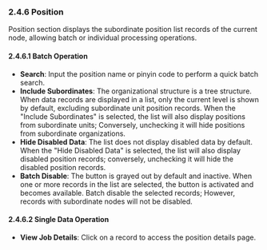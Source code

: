  ### 2.4.6 Position

Position section displays the subordinate position list records of the current node, allowing batch or individual processing operations.

#### 2.4.6.1 Batch Operation

- **Search**: Input the position name or pinyin code to perform a quick batch search.
- **Include Subordinates**: The organizational structure is a tree structure. When data records are displayed in a list, only the current level is shown by default, excluding subordinate unit position records. When the "Include Subordinates" is selected, the list will also display positions from subordinate units; Conversely, unchecking it will hide positions from subordinate organizations.
- **Hide Disabled Data**: The list does not display disabled data by default. When the "Hide Disabled Data" is selected, the list will also display disabled position records; conversely, unchecking it will hide the disabled position records.
- **Batch Disable**: The button is grayed out by default and inactive. When one or more records in the list are selected, the button is activated and becomes available. Batch disable the selected records; However, records with subordinate nodes will not be disabled.

#### 2.4.6.2 Single Data Operation

- **View Job Details**: Click on a record to access the position details page.
